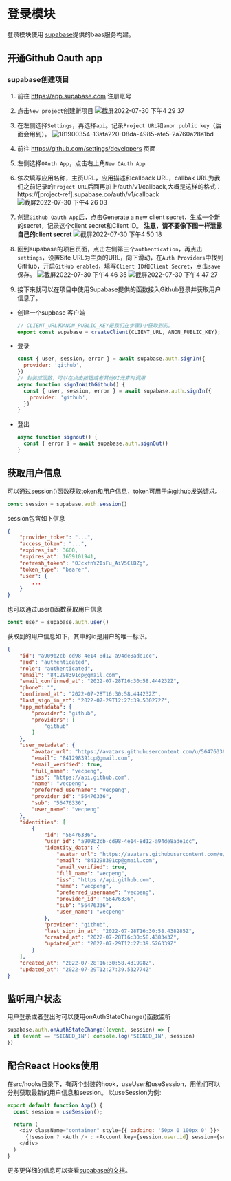 # 登录模块
登录模块使用 [supabase](https://supabase.com)提供的baas服务构建。
## 开通Github Oauth app
### supabase创建项目
1. 前往 https://app.supabase.com 注册账号
2. 点击`New project`创建新项目
![截屏2022-07-30 下午4 29 37](https://user-images.githubusercontent.com/56476336/181898762-606a2df0-c52c-4bfc-9e0c-522168ad3dae.png)
3. 在左侧选择`Settings`，再选择`api`。记录`Project URL`和`anon public key`（后面会用到）。
![181900354-13afa220-08da-4985-afe5-2a760a28a1bd](https://user-images.githubusercontent.com/56476336/181902260-bd16fdad-b4f0-49f6-af9f-bde9294237f5.png)

4. 前往 https://github.com/settings/developers 页面
5. 左侧选择`OAuth App`，点击右上角`New OAuth App`
6. 依次填写应用名称，主页URL，应用描述和callback URL，callbak URL为我们之前记录的`Project URL`后面再加上/auth/v1/callback,大概是这样的格式：
https://[project-ref].supabase.co/auth/v1/callback
![截屏2022-07-30 下午4 26 03](https://user-images.githubusercontent.com/56476336/181897076-8c707a00-dcd4-44b8-b3b3-2fa040df9419.png)
7. 创建`Github Oauth App`后，点击Generate a new client secret，生成一个新的secret，记录这个client secret和Client ID。
    **注意，请不要像下图一样泄露自己的client secret**
![截屏2022-07-30 下午4 50 18](https://user-images.githubusercontent.com/56476336/181903032-8d456d0f-0c45-4d73-b678-1d3a567d7b86.png)
8. 回到supabase的项目页面，点击左侧第三个`authentication`，再点击`settings`，设置Site URL为主页的URL，向下滑动，在`Auth Providers`中找到GitHub，开启`GitHub enabled`，填写`Client ID`和`Client Secret`，点击`save`保存。
![截屏2022-07-30 下午4 46 35](https://user-images.githubusercontent.com/56476336/181902898-c4700892-c0f4-4e49-9d7c-2ddb996c25f9.png)
![截屏2022-07-30 下午4 47 27](https://user-images.githubusercontent.com/56476336/181902910-5655f76f-4fe8-4f4b-9a19-b0284fb12c86.png)
9. 接下来就可以在项目中使用Supabase提供的函数接入Github登录并获取用户信息了。
- 创建一个supbase 客户端
    ```js
    // CLIENT_URL和ANON_PUBLIC_KEY是我们在步骤3中获取到的。
    export const supabase = createClient(CLIENT_URL, ANON_PUBLIC_KEY);
    ```
- 登录
    ```js
    const { user, session, error } = await supabase.auth.signIn({
      provider: 'github',
    })
    // 封装成函数，可以在点击按钮或者其他UI元素时调用
    async function signInWithGithub() {
      const { user, session, error } = await supabase.auth.signIn({
        provider: 'github',
      })
    }
    ```
- 登出
    ```js
    async function signout() {
      const { error } = await supabase.auth.signOut()
    }
    ```
## 获取用户信息
可以通过session()函数获取token和用户信息，token可用于向github发送请求。
```js
const session = supabase.auth.session()

```
session包含如下信息
```json
{
    "provider_token": "...",
    "access_token": "...",
    "expires_in": 3600,
    "expires_at": 1659101941,
    "refresh_token": "0JcxfnY2IsFu_AiV5ClBZg",
    "token_type": "bearer",
    "user": {
        ...
    }
}
```
也可以通过user()函数获取用户信息
```js
const user = supabase.auth.user()
```
获取到的用户信息如下，其中的id是用户的唯一标识。
```json
{
    "id": "a909b2cb-cd98-4e14-8d12-a94de8ade1cc",
    "aud": "authenticated",
    "role": "authenticated",
    "email": "841298391cp@gmail.com",
    "email_confirmed_at": "2022-07-28T16:30:58.444232Z",
    "phone": "",
    "confirmed_at": "2022-07-28T16:30:58.444232Z",
    "last_sign_in_at": "2022-07-29T12:27:39.530272Z",
    "app_metadata": {
        "provider": "github",
        "providers": [
            "github"
        ]
    },
    "user_metadata": {
        "avatar_url": "https://avatars.githubusercontent.com/u/56476336?v=4",
        "email": "841298391cp@gmail.com",
        "email_verified": true,
        "full_name": "vecpeng",
        "iss": "https://api.github.com",
        "name": "vecpeng",
        "preferred_username": "vecpeng",
        "provider_id": "56476336",
        "sub": "56476336",
        "user_name": "vecpeng"
    },
    "identities": [
        {
            "id": "56476336",
            "user_id": "a909b2cb-cd98-4e14-8d12-a94de8ade1cc",
            "identity_data": {
                "avatar_url": "https://avatars.githubusercontent.com/u/56476336?v=4",
                "email": "841298391cp@gmail.com",
                "email_verified": true,
                "full_name": "vecpeng",
                "iss": "https://api.github.com",
                "name": "vecpeng",
                "preferred_username": "vecpeng",
                "provider_id": "56476336",
                "sub": "56476336",
                "user_name": "vecpeng"
            },
            "provider": "github",
            "last_sign_in_at": "2022-07-28T16:30:58.438285Z",
            "created_at": "2022-07-28T16:30:58.438343Z",
            "updated_at": "2022-07-29T12:27:39.526339Z"
        }
    ],
    "created_at": "2022-07-28T16:30:58.431998Z",
    "updated_at": "2022-07-29T12:27:39.532774Z"
}
```
## 监听用户状态
用户登录或者登出时可以使用onAuthStateChange()函数监听
```js
supabase.auth.onAuthStateChange((event, session) => {
  if (event == 'SIGNED_IN') console.log('SIGNED_IN', session)
})
```
## 配合React Hooks使用
在src/hooks目录下，有两个封装的hook，useUser和useSession，用他们可以分别获取最新的用户信息和session。
以useSession为例:
```js
export default function App() {
  const session = useSession();

  return (
    <div className="container" style={{ padding: '50px 0 100px 0' }}>
      {!session ? <Auth /> : <Account key={session.user.id} session={session} />}
    </div>
  )
}
```
更多更详细的信息可以查看[supabase的文档](https://supabase.com/docs)。
